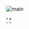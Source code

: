 ![main](https://github.com/nfallah/University-Courses/assets/57078594/67a7b1a6-c0f7-4e64-8014-194a0c359771)

[¹](https://academicintegrity.rutgers.edu/)
[²](https://www.cs.rutgers.edu/academics/undergraduate/academic-integrity-policy)
